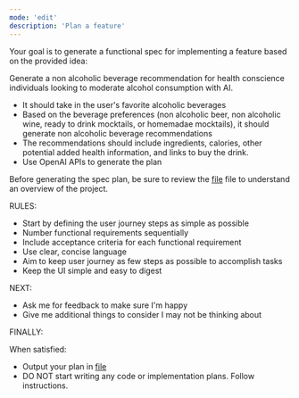 ```yaml
---
mode: 'edit'
description: 'Plan a feature'
---
```


Your goal is to generate a functional spec for implementing a feature based on the provided idea:

<idea>
Generate a non alcoholic beverage recommendation for health conscience individuals looking to moderate alcohol consumption with AI. 

- It should take in the user's favorite alcoholic beverages
- Based on the beverage preferences (non alcoholic beer, non alcoholic wine, ready to drink mocktails, or homemadae mocktails), 
    it should generate non alcoholic beverage recommendations
- The recommendations should include ingredients, calories, other potential added health information, and links to buy the drink. 
- Use OpenAI APIs to generate the plan
</idea>

Before generating the spec plan, be sure to review the [file](../../docs/proposal.md) file to understand an overview of the project.

RULES:
- Start by defining the user journey steps as simple as possible
- Number functional requirements sequentially
- Include acceptance criteria for each functional requirement
- Use clear, concise language
- Aim to keep user journey as few steps as possible to accomplish tasks
- Keep the UI simple and easy to digest

NEXT:

- Ask me for feedback to make sure I'm happy
- Give me additional things to consider I may not be thinking about

FINALLY:

When satisfied:

- Output your plan in [file](../../docs/specs/ai-na-beverage-recommendation.md)
- DO NOT start writing any code or implementation plans. Follow instructions.
